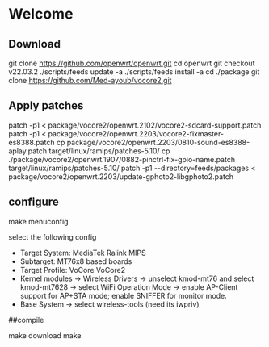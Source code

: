 # Welcome

## Download 

git clone https://github.com/openwrt/openwrt.git
cd openwrt
git checkout v22.03.2
./scripts/feeds update -a
./scripts/feeds install -a 
cd ./package
git clone https://github.com/Med-ayoub/vocore2.git


## Apply patches

patch -p1 < package/vocore2/openwrt.2102/vocore2-sdcard-support.patch
patch -p1 < package/vocore2/openwrt.2203/vocore2-fixmaster-es8388.patch
cp package/vocore2/openwrt.2203/0810-sound-es8388-aplay.patch target/linux/ramips/patches-5.10/
cp ./package/vocore2/openwrt.1907/0882-pinctrl-fix-gpio-name.patch target/linux/ramips/patches-5.10/
patch -p1 --directory=feeds/packages < package/vocore2/openwrt.2203/update-gphoto2-libgphoto2.patch

## configure

make menuconfig

select the following config 

  - Target System: MediaTek Ralink MIPS
  - Subtarget: MT76x8 based boards
  - Target Profile: VoCore VoCore2
  - Kernel modules -> Wireless Drivers -> unselect kmod-mt76 and select kmod-mt7628 -> select WiFi Operation Mode -> enable AP-Client support for AP+STA mode; enable SNIFFER for monitor mode.
  - Base System -> select wireless-tools (need its iwpriv)

##compile 

make download
make 




